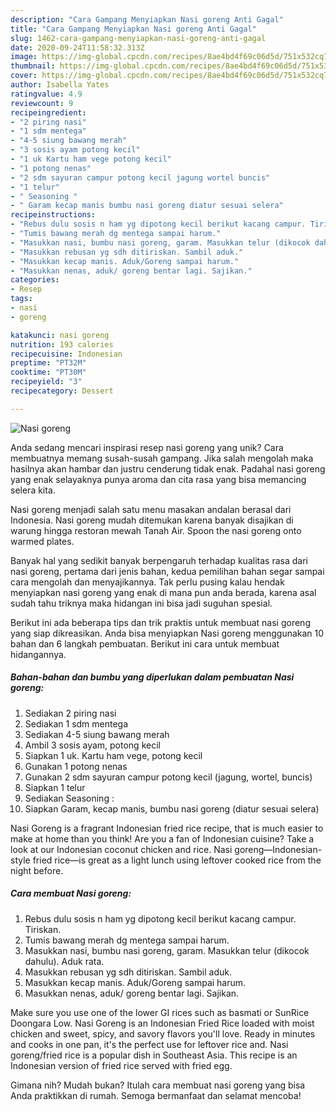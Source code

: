 ```yaml
---
description: "Cara Gampang Menyiapkan Nasi goreng Anti Gagal"
title: "Cara Gampang Menyiapkan Nasi goreng Anti Gagal"
slug: 1462-cara-gampang-menyiapkan-nasi-goreng-anti-gagal
date: 2020-09-24T11:58:32.313Z
image: https://img-global.cpcdn.com/recipes/8ae4bd4f69c06d5d/751x532cq70/nasi-goreng-foto-resep-utama.jpg
thumbnail: https://img-global.cpcdn.com/recipes/8ae4bd4f69c06d5d/751x532cq70/nasi-goreng-foto-resep-utama.jpg
cover: https://img-global.cpcdn.com/recipes/8ae4bd4f69c06d5d/751x532cq70/nasi-goreng-foto-resep-utama.jpg
author: Isabella Yates
ratingvalue: 4.9
reviewcount: 9
recipeingredient:
- "2 piring nasi"
- "1 sdm mentega"
- "4-5 siung bawang merah"
- "3 sosis ayam potong kecil"
- "1 uk Kartu ham vege potong kecil"
- "1 potong nenas"
- "2 sdm sayuran campur potong kecil jagung wortel buncis"
- "1 telur"
- " Seasoning "
- " Garam kecap manis bumbu nasi goreng diatur sesuai selera"
recipeinstructions:
- "Rebus dulu sosis n ham yg dipotong kecil berikut kacang campur. Tiriskan."
- "Tumis bawang merah dg mentega sampai harum."
- "Masukkan nasi, bumbu nasi goreng, garam. Masukkan telur (dikocok dahulu). Aduk rata."
- "Masukkan rebusan yg sdh ditiriskan. Sambil aduk."
- "Masukkan kecap manis. Aduk/Goreng sampai harum."
- "Masukkan nenas, aduk/ goreng bentar lagi. Sajikan."
categories:
- Resep
tags:
- nasi
- goreng

katakunci: nasi goreng 
nutrition: 193 calories
recipecuisine: Indonesian
preptime: "PT32M"
cooktime: "PT30M"
recipeyield: "3"
recipecategory: Dessert

---
```



![Nasi goreng](https://img-global.cpcdn.com/recipes/8ae4bd4f69c06d5d/751x532cq70/nasi-goreng-foto-resep-utama.jpg)

Anda sedang mencari inspirasi resep nasi goreng yang unik? Cara membuatnya memang susah-susah gampang. Jika salah mengolah maka hasilnya akan hambar dan justru cenderung tidak enak. Padahal nasi goreng yang enak selayaknya punya aroma dan cita rasa yang bisa memancing selera kita.

Nasi goreng menjadi salah satu menu masakan andalan berasal dari Indonesia. Nasi goreng mudah ditemukan karena banyak disajikan di warung hingga restoran mewah Tanah Air. Spoon the nasi goreng onto warmed plates.

Banyak hal yang sedikit banyak berpengaruh terhadap kualitas rasa dari nasi goreng, pertama dari jenis bahan, kedua pemilihan bahan segar sampai cara mengolah dan menyajikannya. Tak perlu pusing kalau hendak menyiapkan nasi goreng yang enak di mana pun anda berada, karena asal sudah tahu triknya maka hidangan ini bisa jadi suguhan spesial.


Berikut ini ada beberapa tips dan trik praktis untuk membuat nasi goreng yang siap dikreasikan. Anda bisa menyiapkan Nasi goreng menggunakan 10 bahan dan 6 langkah pembuatan. Berikut ini cara untuk membuat hidangannya.

<!--inarticleads1-->

##### Bahan-bahan dan bumbu yang diperlukan dalam pembuatan Nasi goreng:

1. Sediakan 2 piring nasi
1. Sediakan 1 sdm mentega
1. Sediakan 4-5 siung bawang merah
1. Ambil 3 sosis ayam, potong kecil
1. Siapkan 1 uk. Kartu ham vege, potong kecil
1. Gunakan 1 potong nenas
1. Gunakan 2 sdm sayuran campur potong kecil (jagung, wortel, buncis)
1. Siapkan 1 telur
1. Sediakan  Seasoning :
1. Siapkan  Garam, kecap manis, bumbu nasi goreng (diatur sesuai selera)


Nasi Goreng is a fragrant Indonesian fried rice recipe, that is much easier to make at home than you think! Are you a fan of Indonesian cuisine? Take a look at our Indonesian coconut chicken and rice. Nasi goreng—Indonesian-style fried rice—is great as a light lunch using leftover cooked rice from the night before. 

<!--inarticleads2-->

##### Cara membuat Nasi goreng:

1. Rebus dulu sosis n ham yg dipotong kecil berikut kacang campur. Tiriskan.
1. Tumis bawang merah dg mentega sampai harum.
1. Masukkan nasi, bumbu nasi goreng, garam. Masukkan telur (dikocok dahulu). Aduk rata.
1. Masukkan rebusan yg sdh ditiriskan. Sambil aduk.
1. Masukkan kecap manis. Aduk/Goreng sampai harum.
1. Masukkan nenas, aduk/ goreng bentar lagi. Sajikan.


Make sure you use one of the lower GI rices such as basmati or SunRice Doongara Low. Nasi Goreng is an Indonesian Fried Rice loaded with moist chicken and sweet, spicy, and savory flavors you&#39;ll love. Ready in minutes and cooks in one pan, it&#39;s the perfect use for leftover rice and. Nasi goreng/fried rice is a popular dish in Southeast Asia. This recipe is an Indonesian version of fried rice served with fried egg. 

Gimana nih? Mudah bukan? Itulah cara membuat nasi goreng yang bisa Anda praktikkan di rumah. Semoga bermanfaat dan selamat mencoba!
